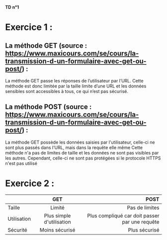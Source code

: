 **TD n°1**

# Exercice 1 :

## La méthode GET (source : https://www.maxicours.com/se/cours/la-transmission-d-un-formulaire-avec-get-ou-post/) :

La méthode GET passe les réponses de l’utilisateur par l’URL. 
Cette méthode est donc limitée par la taille limite d’une URL et les données sensibles sont accessibles à tous, ce qui n’est pas sécurisé.

## La méthode POST (source : https://www.maxicours.com/se/cours/la-transmission-d-un-formulaire-avec-get-ou-post/) : 

La méthode GET possède les données saisies par l'utilisateur, celle-ci ne sont plus passés dans l'URL, mais dans la requête elle même
Cette méthode n'a pas de limites de taille et les données ne sont pas visibles par les autres. Cependant, celle-ci ne sont pas protégées si le protocole HTTPS n'est pas utilisé


# Exercice 2 : 

|   | GET          | POST |
| :--------------- |:---------------:| -----:|
| Taille  |   Limité        |  Pas de limites |
| Utilisation  | Plus simple d'utilisation | Plus compliqué car doit passer par une requête |
| Sécurité  | Moins sécurisé | Plus sécurisé |
